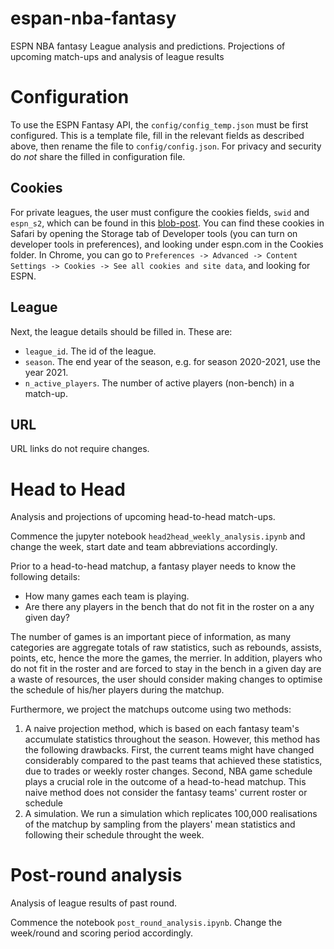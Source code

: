 # espan-nba-fantasy
ESPN NBA fantasy League analysis and predictions. Projections of upcoming match-ups and analysis of league results

# Configuration

To use the ESPN Fantasy API, the `config/config_temp.json` must be first configured. This is a template file, fill in the relevant fields as described above, then rename the file to `config/config.json`. For privacy and security do *not* share the filled in configuration file.

## Cookies
For private leagues, the user must configure the cookies fields, `swid` and `espn_s2`, which can be found in this [blob-post](https://stmorse.github.io/journal/espn-fantasy-3-python.html). You can find these cookies in Safari by opening the Storage tab of Developer tools (you can turn on developer tools in preferences), and looking under espn.com in the Cookies folder. In Chrome, you can go to `Preferences -> Advanced -> Content Settings -> Cookies -> See all cookies and site data`, and looking for ESPN.

## League
Next, the league details should be filled in. These are:

*   `league_id`. The id of the league.
*   `season`. The end year of the season, e.g. for season 2020-2021, use the year 2021.
*   `n_active_players`. The number of active players (non-bench) in a match-up.

## URL

URL links do not require changes.

# Head to Head
Analysis and projections of upcoming head-to-head match-ups.

Commence the jupyter notebook `head2head_weekly_analysis.ipynb` and change the week, start date and team abbreviations accordingly.

Prior to a head-to-head matchup, a fantasy player needs to know the following details:

*   How many games each team is playing.
*   Are there any players in the bench that do not fit in the roster on a any given day?

The number of games is an important piece of information, as many categories are aggregate totals of raw statistics, such as rebounds, assists, points, etc, hence the more the games, the merrier. In addition, players who do not fit in the roster and are forced to stay in the bench in a given day are a waste of resources, the user should consider making changes to optimise the schedule of his/her players during the matchup.

Furthermore, we project the matchups outcome using two methods:
1.   A naive projection method, which is based on each fantasy team's accumulate statistics throughout the season. However, this method has the following drawbacks. First, the current teams might have changed considerably compared to the past teams that achieved these statistics, due to trades or weekly roster changes. Second, NBA game schedule plays a crucial role in the outcome of a head-to-head matchup. This naive method does not consider the fantasy teams' current roster or schedule
2.   A simulation. We run a simulation which replicates 100,000 realisations of the matchup by sampling from the players' mean statistics and following their schedule throught the week.

# Post-round analysis
Analysis of league results of past round.

Commence the notebook `post_round_analysis.ipynb`. Change the week/round and scoring period accordingly.
